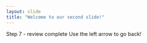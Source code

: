 ```yaml
---
layout: slide
title: "Welcome to our second slide!"
---
```

Step 7 - review complete
Use the left arrow to go back!